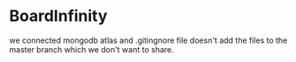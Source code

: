 # BoardInfinity

we connected mongodb atlas and .gitingnore file doesn't add the files to the master branch which we don't want to share.
